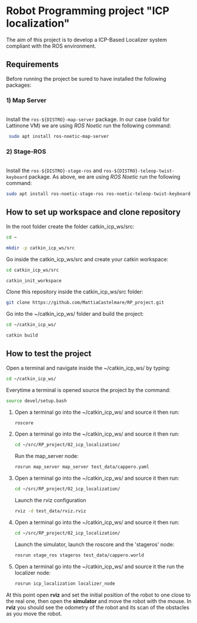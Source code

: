 # Robot Programming project "ICP localization"
The aim of this project is to develop a ICP-Based Localizer system compliant with the ROS environment. 

## Requirements
Before running the project be sured to have installed the following packages:

### 1)  Map Server
\
Install the `ros-${DISTRO}-map-server` package. In our case (valid for Lattinone VM) we are using _ROS Noetic_ run the following command:
   ```sh
    sudo apt install ros-noetic-map-server
   ```
 ###  2) Stage-ROS
\
Install the `ros-${DISTRO}-stage-ros` and `ros-${DISTRO}-teleop-twist-keyboard` package. As above, we are using _ROS Noetic_ run the following command:
  ```sh
  sudo apt install ros-noetic-stage-ros ros-noetic-teleop-twist-keyboard
  ```

## How to set up workspace and clone repository
In the root folder create the folder catkin_icp_ws/src:
   ```sh
   cd ~
   
   mkdir -p catkin_icp_ws/src
   ```
Go inside the catkin_icp_ws/src and create your catkin workspace:
   ```sh 
   cd catkin_icp_ws/src
   
   catkin_init_workspace
   ```

Clone this repository inside the catkin_icp_ws/src folder:
   ```sh
   git clone https://github.com/MattiaCastelmare/RP_project.git
   ```
Go into the ~/catkin_icp_ws/ folder and build the project:
   ```sh
   cd ~/catkin_icp_ws/
   
   catkin build
   ```
## How to test the project
Open a terminal and navigate inside the ~/catkin_icp_ws/ by typing:
```sh
cd ~/catkin_icp_ws/
```
Everytime a terminal is opened source the project by the command:
```sh
source devel/setup.bash
```
1) Open a terminal go into the ~/catkin_icp_ws/ and source it then run:
   ```sh
   roscore
   ```
2) Open a terminal go into the ~/catkin_icp_ws/ and source it then run:
   ```sh
   cd ~/src/RP_project/02_icp_localization/
   ```
   Run the map_server node:
   ```sh
   rosrun map_server map_server test_data/cappero.yaml
   ```
3) Open a terminal go into the ~/catkin_icp_ws/ and source it then run:
   ```sh
   cd ~/src/RP_project/02_icp_localization/
   ```
   Launch the rviz configuration
   ```sh
   rviz -d test_data/rviz.rviz
   ```
4) Open a terminal go into the ~/catkin_icp_ws/ and source it then run:
   ```sh
   cd ~/src/RP_project/02_icp_localization/
   ```
   Launch the simulator, launch the roscore and the 'stageros' node:
   ```sh
   rosrun stage_ros stageros test_data/cappero.world
   ```
5) Open a terminal go into the ~/catkin_icp_ws/ and source it the run the localizer node:
   ```sh
   rosrun icp_localization localizer_node
   ```
At this point open **rviz** and set the initial position of the robot to one close to the real one, then open the **simulator** and move the robot with the mouse. In **rviz** you should see the odometry of the robot and its scan of the obstacles as you move the robot.
